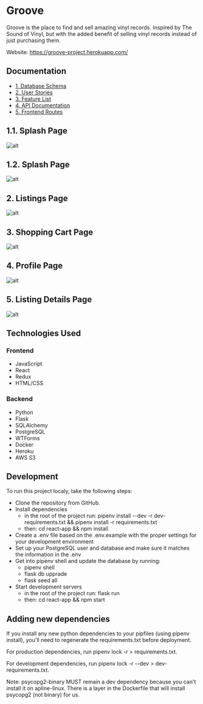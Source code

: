 # Groove

Groove is the place to find and sell amazing vinyl records. Inspired by The Sound of Vinyl, but with the added benefit of selling vinyl records instead of just purchasing them.

Website: https://groove-project.herokuapp.com/

## Documentation
  * [1. Database Schema](https://github.com/VladimirRadovanovic/groove-project/wiki/Database-Schema)
  * [2. User Stories](https://github.com/VladimirRadovanovic/groove-project/wiki/User-Stories)
  * [3. Feature List](https://github.com/VladimirRadovanovic/groove-project/wiki/Feature-List)
  * [4. API Documentation](https://github.com/VladimirRadovanovic/groove-project/wiki/API-Documentation)
  * [5. Frontend Routes](https://github.com/VladimirRadovanovic/groove-project/wiki/Frontend-Routes)

## 1.1. Splash Page
![alt](https://imgur.com/CwEuDnU.png)
## 1.2. Splash Page
![alt](https://imgur.com/RHCeP7M.png)
## 2. Listings Page
![alt](https://imgur.com/YQUy040.png)
## 3. Shopping Cart Page
![alt](https://imgur.com/IgqkIde.png)
## 4. Profile Page
![alt](https://imgur.com/3s41OFc.png)
## 5. Listing Details Page
![alt](https://imgur.com/TCpFj9p.png)

## Technologies Used

### Frontend
   * JavaScript
   * React
   * Redux
   * HTML/CSS
### Backend
   * Python
   * Flask
   * SQLAlchemy
   * PostgreSQL
   * WTForms
   * Docker
   * Heroku
   * AWS S3

## Development

To run this project localy, take the following steps:

   * Clone the repository from GitHub.
   * Install dependencies
     - in the root of the project run: pipenv install --dev -r dev-requirements.txt && pipenv install -r requirements.txt
     - then: cd react-app && npm install
   * Create a .env file based on the .env.example with the proper settings for your development environment
   * Set up your PostgreSQL user and database and make sure it matches the information in the .env
   * Get into pipenv shell and update the database by running:
     - pipenv shell
     - flask db upprade
     - flask seed all
   * Start development servers
     - in the root of the project run: flask run
     - then: cd react-app && npm start
      
## Adding new dependencies

If you install any new python dependencies to your pipfiles (using pipenv install), you'll need to regenerate the requirements.txt before deployment.

For production dependencies, run pipenv lock -r > requirements.txt.

For development dependencies, run pipenv lock -r --dev > dev-requirements.txt.

Note: psycopg2-binary MUST remain a dev dependency because you can't install it on apline-linux. There is a layer in the Dockerfile that will install psycopg2 (not binary) for us.
